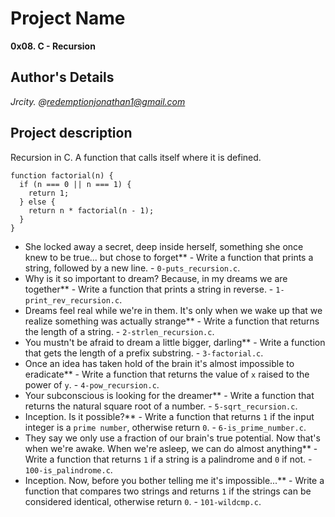 # Project Name
**0x08. C - Recursion**

## Author's Details
*Jrcity.* 
*@redemptionjonathan1@gmail.com*

## Project description
Recursion in C. A function that calls itself where it is defined.
```
function factorial(n) {
  if (n === 0 || n === 1) {
    return 1;
  } else {
    return n * factorial(n - 1);
  }
}

```

- She locked away a secret, deep inside herself, something she once knew to be true... but chose to forget** - Write a function that prints a string, followed by a new line. - `0-puts_recursion.c`.
- Why is it so important to dream? Because, in my dreams we are together** - Write a function that prints a string in reverse. - `1-print_rev_recursion.c`.
- Dreams feel real while we're in them. It's only when we wake up that we realize something was actually strange** - Write a function that returns the length of a string. - `2-strlen_recursion.c`.
- You mustn't be afraid to dream a little bigger, darling** - Write a function that gets the length of a prefix substring. - `3-factorial.c`.
- Once an idea has taken hold of the brain it's almost impossible to eradicate** - Write a function that returns the value of `x` raised to the power of `y`. - `4-pow_recursion.c`.
- Your subconscious is looking for the dreamer** - Write a function that returns the natural square root of a number. - `5-sqrt_recursion.c`.
- Inception. Is it possible?** - Write a function that returns `1` if the input integer is a `prime number`, otherwise return `0`. - `6-is_prime_number.c`.
- They say we only use a fraction of our brain's true potential. Now that's when we're awake. When we're asleep, we can do almost anything** - Write a function that returns `1` if a string is a palindrome and `0` if not. - `100-is_palindrome.c`.
- Inception. Now, before you bother telling me it's impossible...** - Write a function that compares two strings and returns `1` if the strings can be considered identical, otherwise return `0`. - `101-wildcmp.c`.

